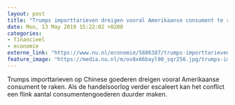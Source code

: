 ```yaml
---
layout: post
title: "Trumps importtarieven dreigen vooral Amerikaanse consument te raken"
date: Mon, 13 May 2019 15:22:02 +0200
categories: 
- financieel 
- economie 
externe_link: "https://www.nu.nl/economie/5886387/trumps-importtarieven-dreigen-vooral-amerikaanse-consument-te-raken.html"
feature_image: "https://media.nu.nl/m/ov8x66bayl90_sqr256.jpg/trumps-importtarieven-dreigen-vooral-amerikaanse-consument-te-raken.jpg"
---
```


Trumps importtarieven op Chinese goederen dreigen vooral Amerikaanse consument te raken. Als de handelsoorlog verder escaleert kan het conflict een flink aantal consumentengoederen duurder maken.
